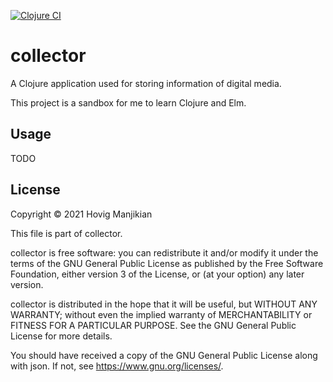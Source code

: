[![Clojure CI](https://github.com/pgegh/collector/actions/workflows/clojure.yml/badge.svg)](https://github.com/pgegh/collector/actions/workflows/clojure.yml)

# collector

A Clojure application used for storing information of digital media.

This project is a sandbox for me to learn Clojure and Elm.

## Usage

TODO

## License

Copyright © 2021 Hovig Manjikian

This file is part of collector.

collector is free software: you can redistribute it and/or modify
it under the terms of the GNU General Public License as published by
the Free Software Foundation, either version 3 of the License, or
(at your option) any later version.

collector is distributed in the hope that it will be useful,
but WITHOUT ANY WARRANTY; without even the implied warranty of
MERCHANTABILITY or FITNESS FOR A PARTICULAR PURPOSE.  See the
GNU General Public License for more details.

You should have received a copy of the GNU General Public License
along with json.  If not, see <https://www.gnu.org/licenses/>.
